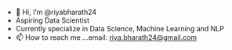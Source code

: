 - 👋 Hi, I’m @riyabharath24
-  Aspiring Data Scientist
-  Currently specialize in Data Science, Machine Learning and NLP
- 📫 How to reach me ...email: riya.bharath24@gmail.com

<!---
riyabharath24/riyabharath24 is a ✨ special ✨ repository because its `README.md` (this file) appears on your GitHub profile.
You can click the Preview link to take a look at your changes.
--->
